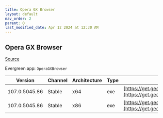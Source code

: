 ```yaml
---
title: Opera GX Browser
layout: default
nav_order: 2
parent: O
last_modified_date: Apr 12 2024 at 12:30 AM
---
```


## Opera GX Browser

[Source](https://www.opera.com/gx)

Evergreen app: `OperaGXBrowser`

| Version       | Channel | Architecture | Type | URI                                                                                                                                                                                            |
| ------------- | ------- | ------------ | ---- | ---------------------------------------------------------------------------------------------------------------------------------------------------------------------------------------------- |
| 107.0.5045.86 | Stable  | x64          | exe  | [https://get.geo.opera.com/pub/opera_gx/107.0.5045.86/win/Opera_GX_107.0.5045.86_Setup_x64.exe](https://get.geo.opera.com/pub/opera_gx/107.0.5045.86/win/Opera_GX_107.0.5045.86_Setup_x64.exe) |
| 107.0.5045.86 | Stable  | x86          | exe  | [https://get.geo.opera.com/pub/opera_gx/107.0.5045.86/win/Opera_GX_107.0.5045.86_Setup.exe](https://get.geo.opera.com/pub/opera_gx/107.0.5045.86/win/Opera_GX_107.0.5045.86_Setup.exe)         |
